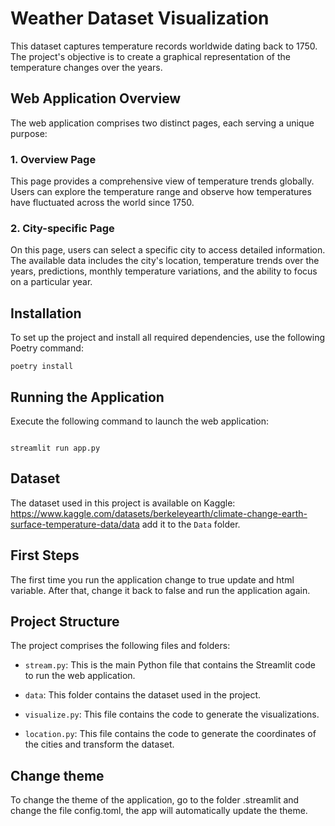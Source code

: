 # Weather Dataset Visualization

This dataset captures temperature records worldwide dating back to 1750. The project's objective is to create a graphical representation of the temperature changes over the years.

  

## Web Application Overview

The web application comprises two distinct pages, each serving a unique purpose:

  

### 1. Overview Page

This page provides a comprehensive view of temperature trends globally. Users can explore the temperature range and observe how temperatures have fluctuated across the world since 1750.

  

### 2. City-specific Page

On this page, users can select a specific city to access detailed information. The available data includes the city's location, temperature trends over the years, predictions, monthly temperature variations, and the ability to focus on a particular year.

  

## Installation

To set up the project and install all required dependencies, use the following Poetry command:

```
poetry install
```

  

## Running the Application

Execute the following command to launch the web application:

```

streamlit run app.py

```

  

## Dataset

  

The dataset used in this project is available on Kaggle: https://www.kaggle.com/datasets/berkeleyearth/climate-change-earth-surface-temperature-data/data add it to the `Data` folder.

  

## First Steps

The first time you run the application change to true update and html variable. After that, change it back to false and run the application again.

  

## Project Structure

The project comprises the following files and folders:

-  `stream.py`: This is the main Python file that contains the Streamlit code to run the web application.

-  `data`: This folder contains the dataset used in the project.

-  `visualize.py`: This file contains the code to generate the visualizations.

-  `location.py`: This file contains the code to generate the coordinates of the cities and transform the dataset.

  

## Change theme

To change the theme of the application, go to the folder .streamlit and change the file config.toml, the app will automatically update the theme.
